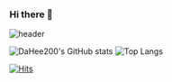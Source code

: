 ### Hi there 👋

![header](https://capsule-render.vercel.app/api?type=waving&color=FFFFFF&height=250&section=header&text=welcome%20to%20my%20githup&fontSize=50&fontColor=ffff)

![DaHee200's GitHub stats](https://github-readme-stats.vercel.app/api?username=DaHee200&theme=dark&show_icons=true)
![Top Langs](https://githup-readme-stats.vercel.app/api/top-langs/?username=DaHee200&layout=compact)

[![Hits](https://hits.seeyoufarm.com/api/count/incr/badge.svg?url=https%3A%2F%2Fgithub.com%2FDaHee200&count_bg=%2379C83D&title_bg=%23555555&icon=&icon_color=%23E7E7E7&title=hits&edge_flat=false)](https://hits.seeyoufarm.com)

<!--
- 🔭 
- 🌱 I’m currently learning ...
- 👯 I’m looking to collaborate on ...
- 🤔 I’m looking for help with ...
- 💬 Ask me about ...
- 📫 How to reach me: ...
- 😄 Pronouns: ...
- ⚡ Fun fact: ...
-->
